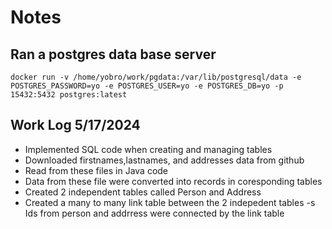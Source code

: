 # Notes

## Ran a postgres data base server 
```
docker run -v /home/yobro/work/pgdata:/var/lib/postgresql/data -e POSTGRES_PASSWORD=yo -e POSTGRES_USER=yo -e POSTGRES_DB=yo -p 15432:5432 postgres:latest
```
## Work Log 5/17/2024
- Implemented SQL code when creating and managing tables 
- Downloaded firstnames,lastnames, and addresses data from github
- Read from these files in Java code
- Data from these file were converted into records in coresponding tables
- Created 2 independent tables called Person and Address
- Created a many to many link table between the 2 indepedent tables
-s Ids from person and addrress were connected by the link table